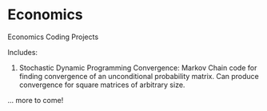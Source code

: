 # Economics
Economics Coding Projects

Includes:

1. Stochastic Dynamic Programming Convergence: Markov Chain code for finding convergence of an unconditional probability matrix.  Can produce convergence for square matrices of arbitrary size.

... more to come!
